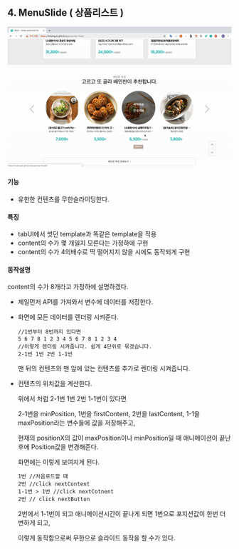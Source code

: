 ## 4. MenuSlide ( 상품리스트 )

![menuSlide](../project_functional_demo/menuSlide.gif)

#### 기능

- 유한한 컨텐츠를 무한슬라이딩한다.



#### 특징

- tabUI에서 썻던 template과 똑같은 template을 적용
- content의 수가 몇 개일지 모른다는 가정하에 구현
- content의 수가 4의배수로 딱 떨어지지 않을 시에도 동작되게 구현



#### 동작설명

content의 수가 8개라고 가정하에 설명하겠다.

- 제일먼저 API를 가져와서 변수에 데이터를 저장한다.

- 화면에 모든 데이터를 렌더링 시켜준다.

  ```
  //1번부터 8번까지 있다면 
  5 6 7 8 1 2 3 4 5 6 7 8 1 2 3 4
  //이렇게 렌더링 시켜줍니다. 쉽게 4단위로 묶겠습니다.
  2-1번 1번 2번 1-1번
  ```

  맨 뒤의 컨텐츠와 맨 앞에 있는 컨텐츠를 추가로 렌더링 시켜줍니다.

- 컨텐츠의 위치값을 계산한다.

  위에서 처럼 2-1번 1번 2번 1-1번이 있다면 

  2-1번을 minPosition, 1번을 firstContent, 2번을 lastContent, 1-1을 maxPosition라는 변수들에 값을 저장해주고,

  현재의 positionX의 값이 maxPosition이나 minPosition일 때 애니메이션이 끝난 후에 Position값을 변경해준다.

  화면에는 이렇게 보여지게 된다.

  ```html
  1번 //처음로드할 때
  2번 //click nextContent
  1-1번 > 1번 //click nextCotnent
  2번 // click nextButton 
  ```

  2번에서 1-1번이 되고 애니메이션시간이 끝나게 되면 1번으로 포지션값이 한번 더 변하게 되고,

  이렇게 동작함으로써 무한으로 슬라이드 동작을 할 수가 있다.
